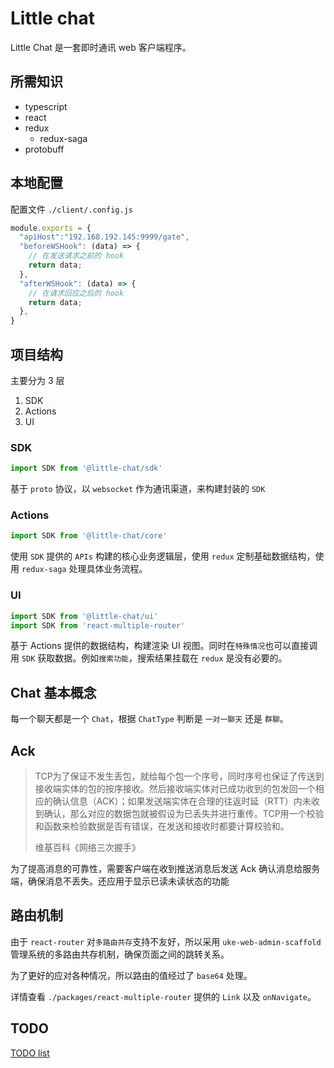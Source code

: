 # Little chat

Little Chat 是一套即时通讯 web 客户端程序。

## 所需知识

- typescript
- react
- redux
  - redux-saga
- protobuff

## 本地配置

配置文件 `./client/.config.js`

```js
module.exports = {
  "apiHost":"192.168.192.145:9999/gate",
  "beforeWSHook": (data) => {
    // 在发送请求之前的 hook
    return data;
  },
  "afterWSHook": (data) => {
    // 在请求回应之后的 hook
    return data;
  },
}
```

## 项目结构

主要分为 3 层

1. SDK
2. Actions
3. UI

### SDK

```js
import SDK from '@little-chat/sdk'
```

基于 `proto` 协议，以 `websocket` 作为通讯渠道，来构建封装的 `SDK`

### Actions

```js
import SDK from '@little-chat/core'
```

使用 `SDK` 提供的 `APIs` 构建的核心业务逻辑层，使用 `redux` 定制基础数据结构，使用 `redux-saga` 处理具体业务流程。

### UI

```js
import SDK from '@little-chat/ui'
import SDK from 'react-multiple-router'
```

基于 Actions 提供的数据结构，构建渲染 UI 视图。同时在`特殊情况`也可以直接调用 `SDK` 获取数据。例如`搜索功能`，搜索结果挂载在 `redux` 是没有必要的。

## Chat 基本概念

每一个聊天都是一个 `Chat`，根据 `ChatType` 判断是 `一对一聊天` 还是 `群聊`。

## Ack

> TCP为了保证不发生丢包，就给每个包一个序号，同时序号也保证了传送到接收端实体的包的按序接收。然后接收端实体对已成功收到的包发回一个相应的确认信息（ACK）；如果发送端实体在合理的往返时延（RTT）内未收到确认，那么对应的数据包就被假设为已丢失并进行重传。TCP用一个校验和函数来检验数据是否有错误，在发送和接收时都要计算校验和。
>
> 维基百科《网络三次握手》

为了提高消息的可靠性，需要客户端在收到推送消息后发送 Ack 确认消息给服务端，确保消息不丢失。还应用于显示已读未读状态的功能

## 路由机制

由于 `react-router` 对`多路由共存`支持不友好，所以采用 `uke-web-admin-scaffold` 管理系统的多路由共存机制，确保页面之间的跳转关系。

为了更好的应对各种情况，所以路由的值经过了 `base64` 处理。

详情查看 `./packages/react-multiple-router` 提供的 `Link` 以及 `onNavigate`。

## TODO

[TODO list](./docs/todo.md)
